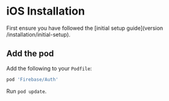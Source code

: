# iOS Installation

First ensure you have followed the [initial setup guide](version /installation/initial-setup).

## Add the pod

Add the following to your `Podfile`:

```ruby
pod 'Firebase/Auth'
```

Run `pod update`.
